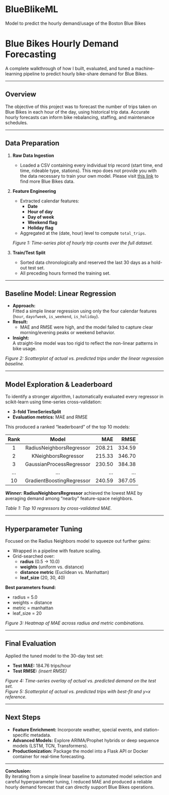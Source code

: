 # BlueBlikeML
Model to predict the hourly demand/usage of the Boston Blue Bikes
# Blue Bikes Hourly Demand Forecasting

A complete walkthrough of how I built, evaluated, and tuned a machine-learning pipeline to predict hourly bike-share demand for Blue Bikes.

---

## Overview

The objective of this project was to forecast the number of trips taken on Blue Bikes in each hour of the day, using historical trip data. Accurate hourly forecasts can inform bike rebalancing, staffing, and maintenance schedules.

---

## Data Preparation

1. **Raw Data Ingestion**  
   - Loaded a CSV containing every individual trip record (start time, end time, rideable type, stations). This repo does not provide you with the data necessary to train your own model. Please visit [this link](https://s3.amazonaws.com/hubway-data/index.html) to find more Blue Bikes data.
2. **Feature Engineering**  
   - Extracted calendar features:  
     - **Date**  
     - **Hour of day**  
     - **Day of week**  
     - **Weekend flag**  
     - **Holiday flag**  
   - Aggregated at the (date, hour) level to compute `total_trips`.  
   
   _Figure 1: Time-series plot of hourly trip counts over the full dataset._

3. **Train/Test Split**  
   - Sorted data chronologically and reserved the last 30 days as a hold-out test set.  
   - All preceding hours formed the training set.

---

## Baseline Model: Linear Regression

- **Approach:**  
  Fitted a simple linear regression using only the four calendar features (`hour`, `dayofweek`, `is_weekend`, `is_holiday`).  
- **Result:**  
  - MAE and RMSE were high, and the model failed to capture clear morning/evening peaks or weekend behavior.  
- **Insight:**  
  A straight-line model was too rigid to reflect the non-linear patterns in bike usage.

_Figure 2: Scatterplot of actual vs. predicted trips under the linear regression baseline._

---

## Model Exploration & Leaderboard

To identify a stronger algorithm, I automatically evaluated every regressor in scikit-learn using time-series cross-validation:

- **3-fold TimeSeriesSplit**  
- **Evaluation metrics:** MAE and RMSE  

This produced a ranked “leaderboard” of the top 10 models:

| Rank | Model                         | MAE    | RMSE   |
|:----:|:-----------------------------:|-------:|-------:|
| 1    | RadiusNeighborsRegressor      | 208.21 | 334.59 |
| 2    | KNeighborsRegressor           | 215.33 | 346.70 |
| 3    | GaussianProcessRegressor      | 230.50 | 384.38 |
| …    | …                             | …      | …      |
| 10   | GradientBoostingRegressor     | 240.59 | 367.05 |

_**Winner:**_ **RadiusNeighborsRegressor** achieved the lowest MAE by averaging demand among “nearby” feature-space neighbors.

_Table 1: Top 10 regressors by cross-validated MAE._

---

## Hyperparameter Tuning

Focused on the Radius Neighbors model to squeeze out further gains:

- Wrapped in a pipeline with feature scaling.  
- Grid-searched over:  
  - **radius** (0.5 → 10.0)  
  - **weights** (uniform vs. distance)  
  - **distance metric** (Euclidean vs. Manhattan)  
  - **leaf_size** (20, 30, 40)  

**Best parameters found:**  
- radius = 5.0  
- weights = distance  
- metric = manhattan  
- leaf_size = 20  

_Figure 3: Heatmap of MAE across radius and metric combinations._

---

## Final Evaluation

Applied the tuned model to the 30-day test set:

- **Test MAE:** 184.76 trips/hour  
- **Test RMSE:** _(insert RMSE)_  

_Figure 4: Time-series overlay of actual vs. predicted demand on the test set._  
_Figure 5: Scatterplot of actual vs. predicted trips with best-fit and y=x reference._

---

## Next Steps

- **Feature Enrichment:** Incorporate weather, special events, and station-specific metadata.  
- **Advanced Models:** Explore ARIMA/Prophet hybrids or deep sequence models (LSTM, TCN, Transformers).  
- **Productionization:** Package the model into a Flask API or Docker container for real-time forecasting.

---

**Conclusion:**  
By iterating from a simple linear baseline to automated model selection and careful hyperparameter tuning, I reduced MAE and produced a reliable hourly demand forecast that can directly support Blue Bikes operations.
